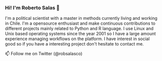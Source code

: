 ### Hi! I'm Roberto Salas 👋

I'm a political scientist with a master in methods currently living and working in Chile. I'm a opensource enthusiast and make continuous contributions to different projects mainly related to  Python and R language. I use Linux and Unix based operating systems since the year 2001 so I have a large amount experience managing workflows on the platform. I have interest in social good so if you have a interesting project don't hesitate to contact me.

📫 Follow me on Twitter (@robsalasco)
